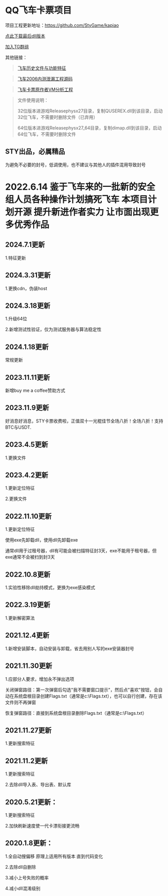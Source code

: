 # QQ飞车卡票项目

项目工程更新地址：https://github.com/StyGame/kapiao    

[点此下载最后dll版本](https://github.com/user-attachments/files/16045528/2024.7.1.x64.1.zip)

[加入TG群组](https://t.me/+IiMZZk8fh7c2YzQ9)

其他链接：

>[飞车历史文件与功能特征](https://github.com/StyGame/feiche_history_rubbish)

>[飞车2006内测泄漏工程源码](https://github.com/StyGame/feiche_source)

>[飞车卡票原作者VM分析工程](https://github.com/StyGame/kapiao_VM_Analyz)


>文件使用说明：
>
>32位版本进游戏Releasephysx27目录，复制QUSEREX.dll到该目录，启动32位飞车，不需要时删除文件（已弃用）
>
>64位版本进游戏Releasephysx27_64目录，复制dimap.dll到该目录，启动64位飞车，不需要时删除文件

STY出品，必属精品
---------------------------------------
为避免不必要的封号，低调使用，也不建议与其他人的插件混用导致封号

2022.6.14 鉴于飞车来的一批新的安全组人员各种操作计划搞死飞车 本项目计划开源 提升新进作者实力 让市面出现更多优秀作品
====
## 2024.7.1更新

1.特征更新

## 2024.3.31更新

1.更换cdn，伪装host

## 2024.3.18更新

1.升级64位

2.新增测试性验证，仅为测试服务器与算法稳定性

## 2024.1.18更新

常规更新

## 2023.11.11更新

新增buy me a coffee赞助方式

## 2023.11.9更新

好消息好消息，STY卡票收费啦，正值双十一光棍佳节全场八折！全场八折！支持BTC与USDT.

## 2023.4.5更新

1.更换文件


## 2023.4.2更新

1.更新定位特征

2.更换文件


## 2022.11.10更新

1.更新定位特征

使用exe先卸载dll，使用dll先卸载exe 

通常dll用于过租号器，dll有可能会被扫描特征封3天，exe不能用于租号器，但exe通常不会被扫到封3天


## 2022.10.8更新

1.实验性移除dll劫持模式，更换为exe感染模式


## 2022.3.19更新

1.更新解密算法


## 2021.12.4更新

1.新增安装脚本，自动安装与卸载，省去用别人写的exe安装器封号


## 2021.11.30更新

1.应部分人要求，增加永不弹出选项

关闭弹窗路径：第一次弹窗后勾选"我不需要窗口提示"，然后点"喜欢"按钮，会自动在系统盘根目录创建Flags.txt（通常是c:\Flags.txt），也可以自行创建，存在该文件则不再弹窗

恢复弹窗路径：直接到系统盘根目录删除Flags.txt（通常是c:\Flags.txt）


## 2021.11.27更新

1.更新搜索特征


## 2021.11.2更新

1.更新搜索特征

2.去除dll导入表、导出表、默认库


## 2020.5.21更新：

1.更新搜索特征

2.加快刷新速度使一代卡漂衔接更流畅


## 2020.1.8更新：

1.全自动搜偏移 原理上适用所有版本 直到代码变化

2.去除dll自删除

3.减小上号失败的概率

4.减小dll混淆级别



